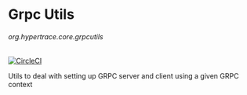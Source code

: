 # Grpc Utils
###### org.hypertrace.core.grpcutils

[![CircleCI](https://circleci.com/gh/hypertrace/java-grpc-utils.svg?style=svg)](https://circleci.com/gh/hypertrace/java-grpc-utils)

Utils to deal with setting up GRPC server and client using a given GRPC context

